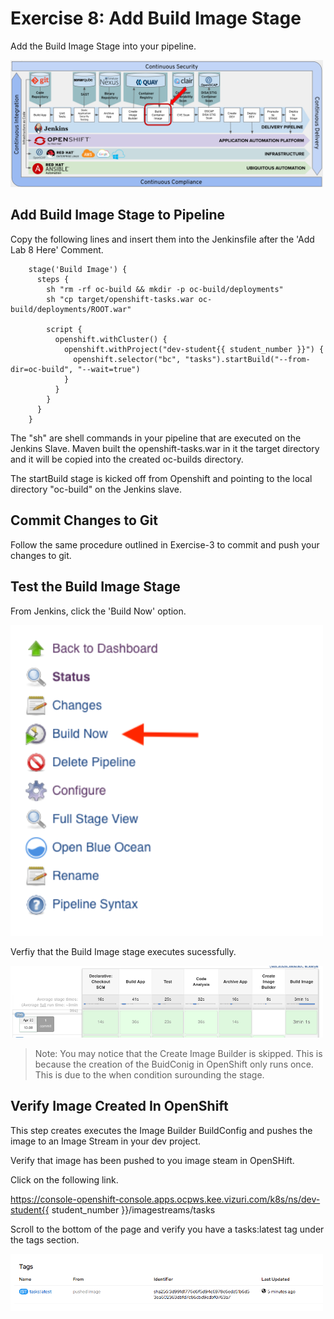 # Exercise 8: Add Build Image Stage
Add the Build Image Stage into your pipeline.

<img src="../images/lab8_overview.png" alt="sonar_qube_overview" width="500">


 ## Add Build Image Stage to Pipeline

Copy the following lines and insert them into the Jenkinsfile after the 'Add Lab 8 Here' Comment.

```
    stage('Build Image') {
      steps {
        sh "rm -rf oc-build && mkdir -p oc-build/deployments"
        sh "cp target/openshift-tasks.war oc-build/deployments/ROOT.war"

        script {
          openshift.withCluster() {
            openshift.withProject("dev-student{{ student_number }}") {
              openshift.selector("bc", "tasks").startBuild("--from-dir=oc-build", "--wait=true")
            }
          }
        }
      }
    }
```
The "sh" are shell commands in your pipeline that are executed on the Jenkins Slave. Maven built the openshift-tasks.war in it the target directory and it will be copied into the created oc-builds directory.

The startBuild stage is kicked off from Openshift and pointing to the local directory "oc-build" on the Jenkins slave.


## Commit Changes to Git

Follow the same procedure outlined in Exercise-3 to commit and push your changes to git.

## Test the Build Image Stage

From Jenkins, click the 'Build Now' option.  

<img src="../images/jenkins_6.png" alt="sonarqube_welcome" width="500"> 

Verfiy that the Build Image stage executes sucessfully.

<img src="../images/lab8_1.png" alt="sonarqube_welcome" width="500"> 

>Note: You may notice that the Create Image Builder is skipped.  This is because the creation of the BuidConig in OpenShift only runs once.  This is due to the when condition surounding the stage.

## Verify Image Created In OpenShift

This step creates executes the Image Builder BuildConfig and pushes the image to an Image Stream in your dev project.  

Verify that image has been pushed to you image steam in OpenSHift.

Click on the following link. 

https://console-openshift-console.apps.ocpws.kee.vizuri.com/k8s/ns/dev-student{{ student_number }}/imagestreams/tasks

Scroll to the bottom of the page and verify you have a tasks:latest tag under the tags section.


<img src="../images/lab8_2.png" alt="sonarqube_welcome" width="500"> 
